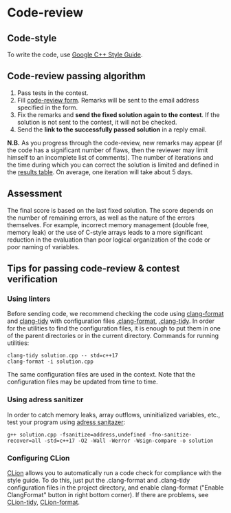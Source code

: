 # Code-review

## Code-style

To write the code, use [Google C++ Style Guide].

## Code-review passing algorithm

 1. Pass tests in the contest.
 2. Fill [code-review form]. Remarks will be sent to the email address specified in the form.
 3. Fix the remarks and **send the fixed solution again to the contest**. If the solution is not sent to the contest, it will not be checked.
 4. Send the **link to the successfully passed solution** in a reply email.

**N.B.** As you progress through the code-review, new remarks may appear (if the code has a significant number of flaws, then the reviewer may limit himself to an incomplete list of comments). The number of iterations and the time during which you can correct the solution is limited and defined in the [results table]. On average, one iteration will take about 5 days. 

## Assessment

The final score is based on the last fixed solution. The score depends on the number of remaining errors, as well as the nature of the errors themselves. For example, incorrect memory management (double free, memory leak) or the use of C-style arrays leads to a more significant reduction in the evaluation than poor logical organization of the code or poor naming of variables.

## Tips for passing code-review & contest verification
### Using linters

Before sending code, we recommend checking the code using [clang-format] and [clang-tidy] with configuration files [.clang-format], [.clang-tidy]. In order for the utilities to find the configuration files, it is enough to put them in one of the parent directories or in the current directory. Commands for running utilities:
```
clang-tidy solution.cpp -- std=c++17
clang-format -i solution.cpp 
```
The same configuration files are used in the context. Note that the configuration files may be updated from time to time.

### Using adress sanitizer
In order to catch memory leaks, array outflows, uninitialized variables, etc., test your program using [adress sanitazer]: 
```
g++ solution.cpp -fsanitize=address,undefined -fno-sanitize-recover=all -std=c++17 -O2 -Wall -Werror -Wsign-compare -o solution
```

### Configuring CLion
[CLion] allows you to automatically run a code check for compliance with the style guide. To do this, just put the .clang-format and .clang-tidy configuration files in the project directory, and enable clang-format ("Enable ClangFormat" button in right bottom corner). If there are problems, see [CLion-tidy], [CLion-format].

[//]: #
[Google C++ Style Guide]: <https://google.github.io/styleguide/cppguide.html>
[adress sanitazer]: https://github.com/google/sanitizers/wiki/AddressSanitizer
[CLion]: https://www.jetbrains.com/clion
[CLion-tidy]: https://www.jetbrains.com/help/clion/clang-tidy-checks-support.html
[CLion-format]: https://www.jetbrains.com/help/clion/clangformat-as-alternative-formatter.html
[code-review form]: https://docs.google.com/forms/d/e/1FAIpQLSe7e_sq0AIppkzpWojK08FzfrEoW3gL8inj3Z7oNt9jqXRv1Q/viewform
[results table]: https://docs.google.com/spreadsheets/d/1y64zLuW_gzcHhovapxaTmpZBLJJldIJtJb5paGbvseM/edit#gid=0
[clang-format]: https://clang.llvm.org/docs/ClangFormat.html
[clang-tidy]: https://clang.llvm.org/extra/clang-tidy/
[.clang-format]: https://github.com/clumpytuna/data-structures-and-algorithms-I-2021/blob/main/.clang-format
[.clang-tidy]: https://github.com/clumpytuna/data-structures-and-algorithms-I-2021/blob/main/.clang-tidy

